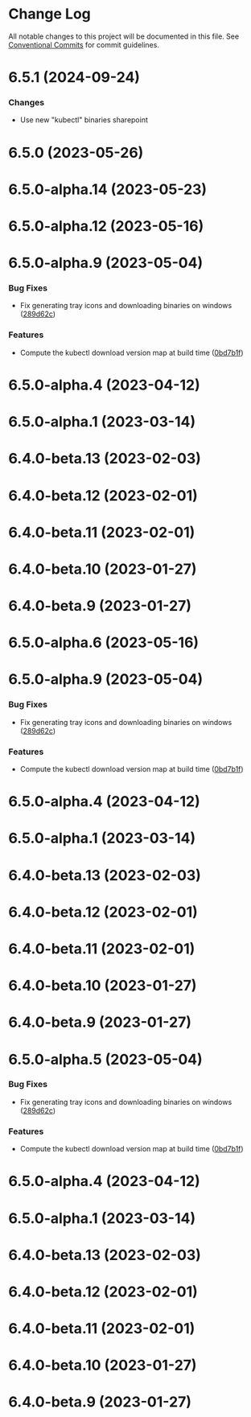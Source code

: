 # Change Log

All notable changes to this project will be documented in this file.
See [Conventional Commits](https://conventionalcommits.org) for commit guidelines.
# 6.5.1 (2024-09-24)

### Changes

* Use new "kubectl" binaries sharepoint


# 6.5.0 (2023-05-26)



# 6.5.0-alpha.14 (2023-05-23)



# 6.5.0-alpha.12 (2023-05-16)



# 6.5.0-alpha.9 (2023-05-04)


### Bug Fixes

* Fix generating tray icons and downloading binaries on windows ([289d62c](https://github.com/lensapp/lens/commit/289d62caaadcf4899719c6a8b8c2ee4b7e725e9c))


### Features

* Compute the kubectl download version map at build time ([0bd7b1f](https://github.com/lensapp/lens/commit/0bd7b1fe92a173379c8a5a1ab7e13cf9e4f8223b))



# 6.5.0-alpha.4 (2023-04-12)



# 6.5.0-alpha.1 (2023-03-14)



# 6.4.0-beta.13 (2023-02-03)



# 6.4.0-beta.12 (2023-02-01)



# 6.4.0-beta.11 (2023-02-01)



# 6.4.0-beta.10 (2023-01-27)



# 6.4.0-beta.9 (2023-01-27)





# 6.5.0-alpha.6 (2023-05-16)



# 6.5.0-alpha.9 (2023-05-04)


### Bug Fixes

* Fix generating tray icons and downloading binaries on windows ([289d62c](https://github.com/lensapp/lens/commit/289d62caaadcf4899719c6a8b8c2ee4b7e725e9c))


### Features

* Compute the kubectl download version map at build time ([0bd7b1f](https://github.com/lensapp/lens/commit/0bd7b1fe92a173379c8a5a1ab7e13cf9e4f8223b))



# 6.5.0-alpha.4 (2023-04-12)



# 6.5.0-alpha.1 (2023-03-14)



# 6.4.0-beta.13 (2023-02-03)



# 6.4.0-beta.12 (2023-02-01)



# 6.4.0-beta.11 (2023-02-01)



# 6.4.0-beta.10 (2023-01-27)



# 6.4.0-beta.9 (2023-01-27)





# 6.5.0-alpha.5 (2023-05-04)


### Bug Fixes

* Fix generating tray icons and downloading binaries on windows ([289d62c](https://github.com/lensapp/lens/commit/289d62caaadcf4899719c6a8b8c2ee4b7e725e9c))


### Features

* Compute the kubectl download version map at build time ([0bd7b1f](https://github.com/lensapp/lens/commit/0bd7b1fe92a173379c8a5a1ab7e13cf9e4f8223b))



# 6.5.0-alpha.4 (2023-04-12)



# 6.5.0-alpha.1 (2023-03-14)



# 6.4.0-beta.13 (2023-02-03)



# 6.4.0-beta.12 (2023-02-01)



# 6.4.0-beta.11 (2023-02-01)



# 6.4.0-beta.10 (2023-01-27)



# 6.4.0-beta.9 (2023-01-27)
